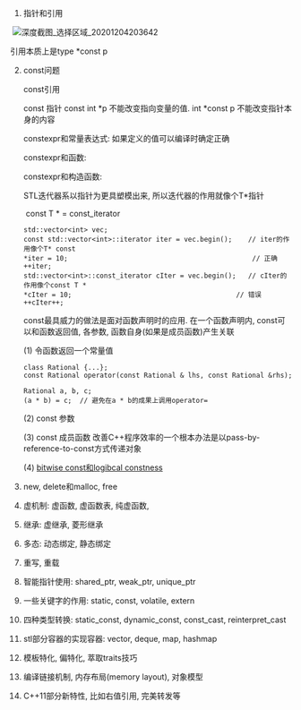 1. 指针和引用

​       ![深度截图_选择区域_20201204203642](/home/lt/面试/C++/深度截图_选择区域_20201204203642.png)

引用本质上是type *const p

2. const问题

   const引用

   const 指针 const int *p 不能改变指向变量的值.  int *const p 不能改变指针本身的内容

   constexpr和常量表达式: 如果定义的值可以编译时确定正确

   constexpr和函数:

   constexpr和构造函数:

   STL迭代器系以指针为更具塑模出来, 所以迭代器的作用就像个T*指针

   ​	const T * = const_iterator

   ```
   std::vector<int> vec;
   const std::vector<int>::iterator iter = vec.begin();    // iter的作用像个T* const
   *iter = 10;												// 正确
   ++iter;
   std::vector<int>::const_iterator cIter = vec.begin();   // cIter的作用像个const T *
   *cIter = 10;											// 错误
   ++cIter++;
   ```

   const最具威力的做法是面对函数声明时的应用. 在一个函数声明内, const可以和函数返回值, 各参数, 函数自身(如果是成员函数)产生关联

   (1) 令函数返回一个常量值

   ```
   class Rational {...};
   const Rational operator(const Rational & lhs, const Rational &rhs);
   
   Rational a, b, c;
   (a * b) = c;  // 避免在a * b的成果上调用operator=
   ```

   (2) const 参数

   (3) const 成员函数  改善C++程序效率的一个根本办法是以pass-by-reference-to-const方式传递对象

   (4) <u>bitwise const和logibcal constness</u>

3. new, delete和malloc, free

4. 虚机制: 虚函数, 虚函数表, 纯虚函数, 

5. 继承: 虚继承, 菱形继承

6. 多态: 动态绑定, 静态绑定

7. 重写, 重载

8. 智能指针使用: shared_ptr, weak_ptr, unique_ptr

9. 一些关键字的作用: static, const, volatile, extern

10. 四种类型转换: static_const, dynamic_const, const_cast, reinterpret_cast

11. stl部分容器的实现容器: vector, deque, map, hashmap

12. 模板特化, 偏特化, 萃取traits技巧

13. 编译链接机制, 内存布局(memory layout), 对象模型

14. C++11部分新特性, 比如右值引用, 完美转发等

    

    